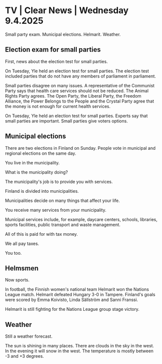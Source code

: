 # TV \| Clear News \| Wednesday 9.4.2025

Small party exam. Municipal elections. Helmarit. Weather.

## Election exam for small parties

First, news about the election test for small parties.

On Tuesday, Yle held an election test for small parties. The election test included parties that do not have any members of parliament in parliament.

Small parties disagree on many issues. A representative of the Communist Party says that health care services should not be reduced. The Animal Rights Party agrees. The Open Party, the Liberal Party, the Freedom Alliance, the Power Belongs to the People and the Crystal Party agree that the money is not enough for current health services.

On Tuesday, Yle held an election test for small parties. Experts say that small parties are important. Small parties give voters options.

## Municipal elections

There are two elections in Finland on Sunday. People vote in municipal and regional elections on the same day.

You live in the municipality.

What is the municipality doing?

The municipality's job is to provide you with services.

Finland is divided into municipalities.

Municipalities decide on many things that affect your life.

You receive many services from your municipality.

Municipal services include, for example, daycare centers, schools, libraries, sports facilities, public transport and waste management.

All of this is paid for with tax money.

We all pay taxes.

You too.

## Helmsmen

Now sports.

In football, the Finnish women's national team Helmarit won the Nations League match. Helmarit defeated Hungary 3-0 in Tampere. Finland's goals were scored by Emma Koivisto, Linda Sällström and Sanni Franssi.

Helmarit is still fighting for the Nations League group stage victory.

## Weather

Still a weather forecast.

The sun is shining in many places. There are clouds in the sky in the west. In the evening it will snow in the west. The temperature is mostly between -3 and +3 degrees.

